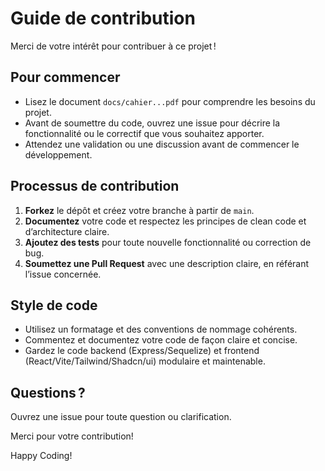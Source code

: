 
# Guide de contribution

Merci de votre intérêt pour contribuer à ce projet !

## Pour commencer

- Lisez le document `docs/cahier...pdf` pour comprendre les besoins du projet.
- Avant de soumettre du code, ouvrez une issue pour décrire la fonctionnalité ou le correctif que vous souhaitez apporter.
- Attendez une validation ou une discussion avant de commencer le développement.

## Processus de contribution

1. **Forkez** le dépôt et créez votre branche à partir de `main`.
2. **Documentez** votre code et respectez les principes de clean code et d’architecture claire.
3. **Ajoutez des tests** pour toute nouvelle fonctionnalité ou correction de bug.
4. **Soumettez une Pull Request** avec une description claire, en référant l’issue concernée.

## Style de code

- Utilisez un formatage et des conventions de nommage cohérents.
- Commentez et documentez votre code de façon claire et concise.
- Gardez le code backend (Express/Sequelize) et frontend (React/Vite/Tailwind/Shadcn/ui) modulaire et maintenable.

## Questions ?

Ouvrez une issue pour toute question ou clarification.

Merci pour votre contribution!

Happy Coding!

